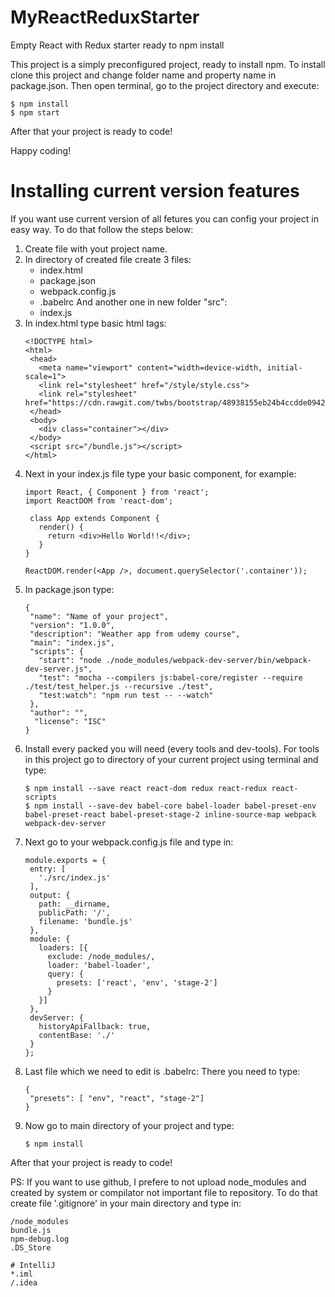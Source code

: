 # MyReactReduxStarter
Empty React with Redux starter ready to npm install

This project is a simply preconfigured project, ready to install npm. To install clone this project and change folder name and property name in package.json. Then open terminal, go to the project directory and execute:
```
$ npm install
$ npm start
```
After that your project is ready to code!

Happy coding!








# Installing current version features

If you want use current version of all fetures you can config your project in easy way. To do that follow the steps below: 

1. Create file with yout project name. 
2. In directory of created file create 3 files:
   - index.html
   - package.json
   - webpack.config.js
   - .babelrc
   And another one in new folder "src":
   - index.js
3. In index.html type basic html tags:
   ```
   <!DOCTYPE html>
   <html>
    <head>
      <meta name="viewport" content="width=device-width, initial-scale=1">
      <link rel="stylesheet" href="/style/style.css">
      <link rel="stylesheet" href="https://cdn.rawgit.com/twbs/bootstrap/48938155eb24b4ccdde09426066869504c6dab3c/dist/css/bootstrap.min.css">
    </head>
    <body>
      <div class="container"></div>
    </body>
    <script src="/bundle.js"></script>
   </html>
   ```
4. Next in your index.js file type your basic component, for example: 
   ```
   import React, { Component } from 'react';
   import ReactDOM from 'react-dom';

    class App extends Component {
      render() {
        return <div>Hello World!!</div>;
      }
   }
   
   ReactDOM.render(<App />, document.querySelector('.container'));
   ```
5. In package.json type:
   ```
   {
    "name": "Name of your project",
    "version": "1.0.0",
    "description": "Weather app from udemy course",
    "main": "index.js",
    "scripts": {
      "start": "node ./node_modules/webpack-dev-server/bin/webpack-dev-server.js",
      "test": "mocha --compilers js:babel-core/register --require ./test/test_helper.js --recursive ./test",
      "test:watch": "npm run test -- --watch"
    },
    "author": "",
     "license": "ISC"
   }
   ```
6. Install every packed you will need (every tools and dev-tools). For tools in this project go to directory of your current project using terminal and type:
   ```
   $ npm install --save react react-dom redux react-redux react-scripts
   $ npm install --save-dev babel-core babel-loader babel-preset-env babel-preset-react babel-preset-stage-2 inline-source-map webpack webpack-dev-server
   ```
7. Next go to your webpack.config.js file and type in:
   ```
   module.exports = {
    entry: [
      './src/index.js'
    ],
    output: {
      path: __dirname,
      publicPath: '/',
      filename: 'bundle.js'
    },
    module: {
      loaders: [{
        exclude: /node_modules/,
        loader: 'babel-loader',
        query: {
          presets: ['react', 'env', 'stage-2']
        }
      }]
    },
    devServer: {
      historyApiFallback: true,
      contentBase: './'
    }
   };
   ```
8. Last file which we need to edit is .babelrc: There you need to type: 
   ```
   {
    "presets": [ "env", "react", "stage-2"]
   }
   ```
9. Now go to main directory of your project and type: 
   ```
   $ npm install
   ```
   
 After that your project is ready to code!
 
 PS: If you want to use github, I prefere to not upload node_modules and created by system or compilator not important file to repository. To do that create file '.gitignore' in your main directory and type in: 
```
/node_modules
bundle.js
npm-debug.log
.DS_Store

# IntelliJ
*.iml
/.idea
```
